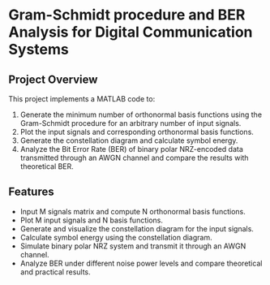 # Gram-Schmidt procedure and BER Analysis for Digital Communication Systems
 
## Project Overview
This project implements a MATLAB code to:
1. Generate the minimum number of orthonormal basis functions using the Gram-Schmidt procedure for an arbitrary number of input signals.
2. Plot the input signals and corresponding orthonormal basis functions.
3. Generate the constellation diagram and calculate symbol energy.
4. Analyze the Bit Error Rate (BER) of binary polar NRZ-encoded data transmitted through an AWGN channel and compare the results with theoretical BER.

## Features
- Input M signals matrix and compute N orthonormal basis functions.
- Plot M input signals and N basis functions.
- Generate and visualize the constellation diagram for the input signals.
- Calculate symbol energy using the constellation diagram.
- Simulate binary polar NRZ system and transmit it through an AWGN channel.
- Analyze BER under different noise power levels and compare theoretical and practical results.
